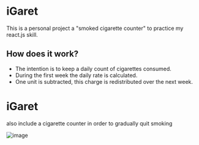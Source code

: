 # iGaret 
This is a personal project a "smoked cigarette counter" to practice my react.js skill.

## How does it work?
- The intention is to keep a daily count of cigarettes consumed.
- During the first week the daily rate is calculated.
- One unit is subtracted, this charge is redistributed over the next week.


# iGaret 
also include a cigarette counter in order to gradually quit smoking

![image](https://github.com/maeskrr/igaret/assets/26150899/7b97b120-7503-4c58-8c53-ab7d6807f829)


